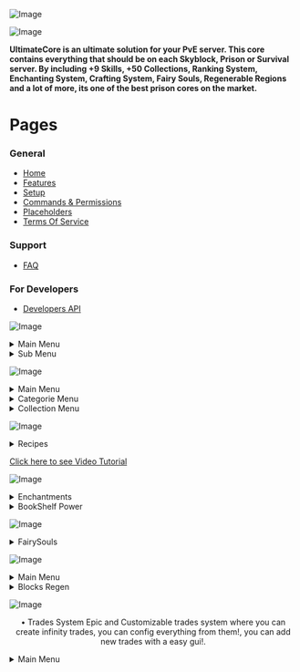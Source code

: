 ![Image](https://i.imgur.com/1w6qABI.png)

![Image](https://i.imgur.com/jYwohuH.png)

**UltimateCore is an ultimate solution for your PvE server. This core contains everything that should be on each Skyblock, Prison or Survival server. By including +9 Skills, +50 Collections, Ranking System, Enchanting System, Crafting System, Fairy Souls, Regenerable Regions and a lot of more, its one of the best prison cores on the market.**

# Pages

### **General**

* [Home](https://github.com/r3back/UltimateCore)
* [Features](https://github.com/r3back/UltimateCore/wiki/Features)
* [Setup](https://github.com/r3back/UltimateCore/wiki/Setup)
* [Commands & Permissions](https://github.com/r3back/UltimateCore/wiki/Commands-And-Permissions)
* [Placeholders](https://github.com/r3back/UltimateCore/wiki/Placeholders)
* [Terms Of Service](https://github.com/r3back/UltimateCore/wiki/Terms-of-Service)

### **Support**

* [FAQ](https://github.com/r3back/UltimateCore/wiki/Frequently-Asked-Questions)

### **For Developers**

* [Developers API](https://github.com/r3back/UltimateCore/wiki/Developers-API)

![Image](https://i.imgur.com/6sfOqE2.png)

<details>
  <summary>Main Menu</summary>
    <p align="center">
      <img width="480" height="359" src="https://media.giphy.com/media/NvNJEQM0UHQP8PvB5T/giphy.gif">
    </p>
</details>

<details>
  <summary>Sub Menu</summary>
    <p align="center">
      <img width="480" height="359" src="https://media.giphy.com/media/iB4eWyTGAM0UBCpHDr/giphy.gif">
    </p>
    <p align="center">
      <img width="480" height="359" src="https://media.giphy.com/media/kNUyLW5zm54jjMjNBA/giphy.gif">
    </p>
</details>


![Image](https://i.imgur.com/eEDiXg9.png)

<details>
  <summary>Main Menu</summary>
    <p align="center">
      <img width="480" height="297" src="https://media.giphy.com/media/U2pWQSwZhL1JebeQEB/giphy.gif">
    </p>
</details>

<details>
  <summary>Categorie Menu</summary>
    <p align="center">
      <img width="480" height="297" src="https://media.giphy.com/media/Uf3e90Xt2Z8xlr4uFY/giphy.gif">
    </p>
</details>

<details>
  <summary>Collection Menu</summary>
    <p align="center">
      <img width="480" height="297" src="https://media.giphy.com/media/wREtxd7H5S3vxNfY7R/giphy.gif">
    </p>
</details>


![Image](https://i.imgur.com/3gF89NM.png)

<details>
  <summary>Recipes</summary>
    <p align="center">
      <img width="480" height="297" src="https://i.gyazo.com/458603b010799edf03f2c85786c00756.gif">
      <img width="480" height="297" src="https://i.gyazo.com/e8f9c79ddcd10fe5c033924088d13492.gif">
    </p>
</details>

[Click here to see Video Tutorial](https://www.youtube.com/watch?v=rOCjxrKrPyI&ab_channel=Reb4ck-Developer)


![Image](https://i.imgur.com/TpOhmze.png)

<details>
  <summary>Enchantments</summary>
    <p align="center">
      <img width="480" height="297" src="https://media.giphy.com/media/kf6EvANRH7SvlFrbUH/giphy.gif">
      <img width="480" height="297" src="https://media.giphy.com/media/z7Jp1TFQcadoIbuYI0/giphy.gif">
      <img width="480" height="297" src="https://media.giphy.com/media/3sJ5wLamwGsdnAlQP3/giphy.gif">
    </p>
  </details>

<details>
  <summary>BookShelf Power</summary>
    <p align="center">
      <img width="480" height="297" src="https://media.giphy.com/media/7fqRZbqIlrq7bd9EP5/giphy.gif">
      <img width="480" height="297" src="https://media.giphy.com/media/IBJ38NpViivD0tPse9/giphy.gif">
    </p>
</details>


![Image](https://i.imgur.com/p3oReWr.png)

<details>
  <summary>FairySouls</summary>
    <p align="center">
      <img width="480" height="297" src="https://media.giphy.com/media/kA5vN4tNLyBfBpw678/giphy.gif">
      <img width="480" height="297" src="https://media.giphy.com/media/MvFzTuNWn3L04V63gi/giphy.gif">
      <img width="480" height="297" src="https://media.giphy.com/media/EFPAPdiDDG4KBBtbzo/giphy.gif">
    </p>
</details>


![Image](https://i.imgur.com/roNmYdI.png)

<details>
  <summary>Main Menu</summary>
    <p align="center">
      • Interactive main menu for all regions, plugin include by default certain ores, crops and logs, but you can add more!
      <img width="480" height="297" src="https://media.giphy.com/media/OIbVCWLpmU7mP4SaJU/giphy.gif">
    </p>
</details>

<details>
  <summary>Blocks Regen</summary>
   <p align="center">
      • Crop Regen
   </p>
   <p align="center">
      <img width="480" height="297" src="https://media.giphy.com/media/50YJkj8tFC2s0CZzmk/giphy.gif">
   </p>
   <p align="center">
      • Log Regen
   </p>
   <p align="center">
      <img width="480" height="297" src="https://media.giphy.com/media/wXAx1sb9Gz2ow0yu2E/giphy.gif">
   </p>
   <p align="center">
      • Ore Regen
   </p>
   <p align="center">
      <img width="480" height="297" src="https://media.giphy.com/media/Xrv9Ex3a8VRiUdUCwC/giphy.gif">
    </p>
</details>


![Image](https://i.imgur.com/iwDBcrc.png)

<p align="center">
• Trades System Epic and Customizable trades system where you can create infinity trades, you can config everything from them!, you can add new trades with a easy gui!.
</p>

<details>
  <summary>Main Menu</summary>
    <p align="center">
      <img width="480" height="297" src="https://i.gyazo.com/b6df51496e97c3bff7659e822650caa7.gif">
    </p>
</details>

